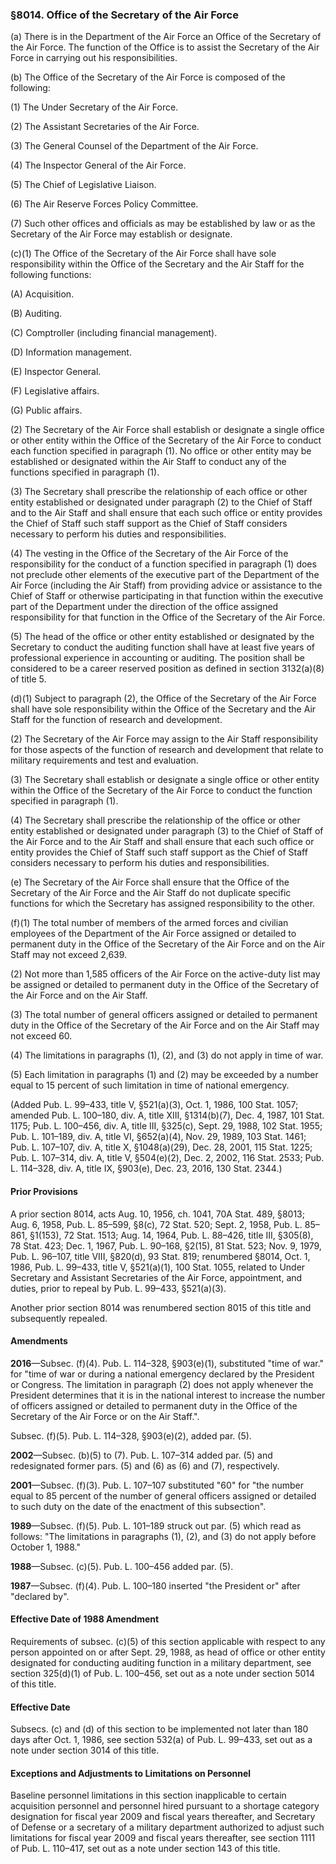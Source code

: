 ### §8014. Office of the Secretary of the Air Force ###

(a) There is in the Department of the Air Force an Office of the Secretary of the Air Force. The function of the Office is to assist the Secretary of the Air Force in carrying out his responsibilities.

(b) The Office of the Secretary of the Air Force is composed of the following:

(1) The Under Secretary of the Air Force.

(2) The Assistant Secretaries of the Air Force.

(3) The General Counsel of the Department of the Air Force.

(4) The Inspector General of the Air Force.

(5) The Chief of Legislative Liaison.

(6) The Air Reserve Forces Policy Committee.

(7) Such other offices and officials as may be established by law or as the Secretary of the Air Force may establish or designate.

(c)(1) The Office of the Secretary of the Air Force shall have sole responsibility within the Office of the Secretary and the Air Staff for the following functions:

(A) Acquisition.

(B) Auditing.

(C) Comptroller (including financial management).

(D) Information management.

(E) Inspector General.

(F) Legislative affairs.

(G) Public affairs.

(2) The Secretary of the Air Force shall establish or designate a single office or other entity within the Office of the Secretary of the Air Force to conduct each function specified in paragraph (1). No office or other entity may be established or designated within the Air Staff to conduct any of the functions specified in paragraph (1).

(3) The Secretary shall prescribe the relationship of each office or other entity established or designated under paragraph (2) to the Chief of Staff and to the Air Staff and shall ensure that each such office or entity provides the Chief of Staff such staff support as the Chief of Staff considers necessary to perform his duties and responsibilities.

(4) The vesting in the Office of the Secretary of the Air Force of the responsibility for the conduct of a function specified in paragraph (1) does not preclude other elements of the executive part of the Department of the Air Force (including the Air Staff) from providing advice or assistance to the Chief of Staff or otherwise participating in that function within the executive part of the Department under the direction of the office assigned responsibility for that function in the Office of the Secretary of the Air Force.

(5) The head of the office or other entity established or designated by the Secretary to conduct the auditing function shall have at least five years of professional experience in accounting or auditing. The position shall be considered to be a career reserved position as defined in section 3132(a)(8) of title 5.

(d)(1) Subject to paragraph (2), the Office of the Secretary of the Air Force shall have sole responsibility within the Office of the Secretary and the Air Staff for the function of research and development.

(2) The Secretary of the Air Force may assign to the Air Staff responsibility for those aspects of the function of research and development that relate to military requirements and test and evaluation.

(3) The Secretary shall establish or designate a single office or other entity within the Office of the Secretary of the Air Force to conduct the function specified in paragraph (1).

(4) The Secretary shall prescribe the relationship of the office or other entity established or designated under paragraph (3) to the Chief of Staff of the Air Force and to the Air Staff and shall ensure that each such office or entity provides the Chief of Staff such staff support as the Chief of Staff considers necessary to perform his duties and responsibilities.

(e) The Secretary of the Air Force shall ensure that the Office of the Secretary of the Air Force and the Air Staff do not duplicate specific functions for which the Secretary has assigned responsibility to the other.

(f)(1) The total number of members of the armed forces and civilian employees of the Department of the Air Force assigned or detailed to permanent duty in the Office of the Secretary of the Air Force and on the Air Staff may not exceed 2,639.

(2) Not more than 1,585 officers of the Air Force on the active-duty list may be assigned or detailed to permanent duty in the Office of the Secretary of the Air Force and on the Air Staff.

(3) The total number of general officers assigned or detailed to permanent duty in the Office of the Secretary of the Air Force and on the Air Staff may not exceed 60.

(4) The limitations in paragraphs (1), (2), and (3) do not apply in time of war.

(5) Each limitation in paragraphs (1) and (2) may be exceeded by a number equal to 15 percent of such limitation in time of national emergency.

(Added Pub. L. 99–433, title V, §521(a)(3), Oct. 1, 1986, 100 Stat. 1057; amended Pub. L. 100–180, div. A, title XIII, §1314(b)(7), Dec. 4, 1987, 101 Stat. 1175; Pub. L. 100–456, div. A, title III, §325(c), Sept. 29, 1988, 102 Stat. 1955; Pub. L. 101–189, div. A, title VI, §652(a)(4), Nov. 29, 1989, 103 Stat. 1461; Pub. L. 107–107, div. A, title X, §1048(a)(29), Dec. 28, 2001, 115 Stat. 1225; Pub. L. 107–314, div. A, title V, §504(e)(2), Dec. 2, 2002, 116 Stat. 2533; Pub. L. 114–328, div. A, title IX, §903(e), Dec. 23, 2016, 130 Stat. 2344.)

#### Prior Provisions ####

A prior section 8014, acts Aug. 10, 1956, ch. 1041, 70A Stat. 489, §8013; Aug. 6, 1958, Pub. L. 85–599, §8(c), 72 Stat. 520; Sept. 2, 1958, Pub. L. 85–861, §1(153), 72 Stat. 1513; Aug. 14, 1964, Pub. L. 88–426, title III, §305(8), 78 Stat. 423; Dec. 1, 1967, Pub. L. 90–168, §2(15), 81 Stat. 523; Nov. 9, 1979, Pub. L. 96–107, title VIII, §820(d), 93 Stat. 819; renumbered §8014, Oct. 1, 1986, Pub. L. 99–433, title V, §521(a)(1), 100 Stat. 1055, related to Under Secretary and Assistant Secretaries of the Air Force, appointment, and duties, prior to repeal by Pub. L. 99–433, §521(a)(3).

Another prior section 8014 was renumbered section 8015 of this title and subsequently repealed.

#### Amendments ####

**2016**—Subsec. (f)(4). Pub. L. 114–328, §903(e)(1), substituted "time of war." for "time of war or during a national emergency declared by the President or Congress. The limitation in paragraph (2) does not apply whenever the President determines that it is in the national interest to increase the number of officers assigned or detailed to permanent duty in the Office of the Secretary of the Air Force or on the Air Staff.".

Subsec. (f)(5). Pub. L. 114–328, §903(e)(2), added par. (5).

**2002**—Subsec. (b)(5) to (7). Pub. L. 107–314 added par. (5) and redesignated former pars. (5) and (6) as (6) and (7), respectively.

**2001**—Subsec. (f)(3). Pub. L. 107–107 substituted "60" for "the number equal to 85 percent of the number of general officers assigned or detailed to such duty on the date of the enactment of this subsection".

**1989**—Subsec. (f)(5). Pub. L. 101–189 struck out par. (5) which read as follows: "The limitations in paragraphs (1), (2), and (3) do not apply before October 1, 1988."

**1988**—Subsec. (c)(5). Pub. L. 100–456 added par. (5).

**1987**—Subsec. (f)(4). Pub. L. 100–180 inserted "the President or" after "declared by".

#### Effective Date of 1988 Amendment ####

Requirements of subsec. (c)(5) of this section applicable with respect to any person appointed on or after Sept. 29, 1988, as head of office or other entity designated for conducting auditing function in a military department, see section 325(d)(1) of Pub. L. 100–456, set out as a note under section 5014 of this title.

#### Effective Date ####

Subsecs. (c) and (d) of this section to be implemented not later than 180 days after Oct. 1, 1986, see section 532(a) of Pub. L. 99–433, set out as a note under section 3014 of this title.

#### Exceptions and Adjustments to Limitations on Personnel ####

Baseline personnel limitations in this section inapplicable to certain acquisition personnel and personnel hired pursuant to a shortage category designation for fiscal year 2009 and fiscal years thereafter, and Secretary of Defense or a secretary of a military department authorized to adjust such limitations for fiscal year 2009 and fiscal years thereafter, see section 1111 of Pub. L. 110–417, set out as a note under section 143 of this title.